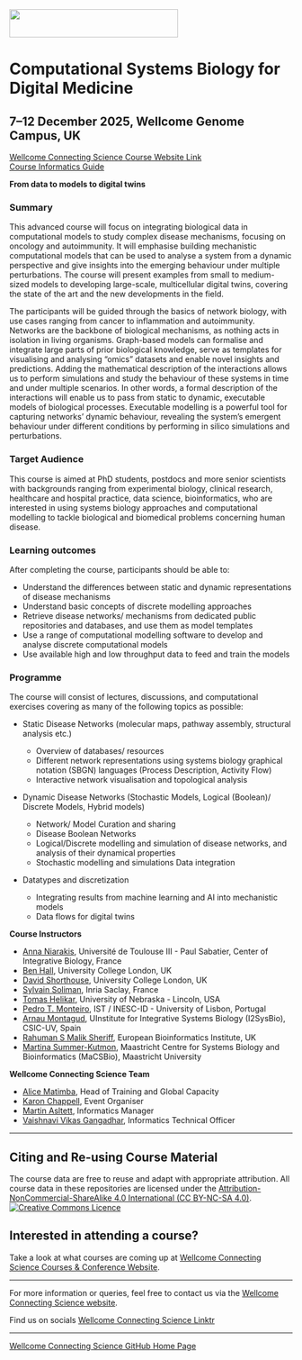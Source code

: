 <img src="https://coursesandconferences.wellcomeconnectingscience.org/wp-content/themes/wcc_courses_and_conferences/dist/assets/svg/logo.svg" width="300" height="50"> 

# Computational Systems Biology for Digital Medicine

## 7–12 December 2025, Wellcome Genome Campus, UK

[Wellcome Connecting Science Course Website Link](https://coursesandconferences.wellcomeconnectingscience.org/event/computational-systems-biology-for-digital-medicine-20251207/) <br /> 
[Course Informatics Guide](#) <br /> 

**From data to models to digital twins** 

### Summary

This advanced course will focus on integrating biological data in computational models to study complex disease mechanisms, focusing on oncology and autoimmunity.  It will emphasise building mechanistic computational models that can be used to analyse a system from a dynamic perspective and give insights into the emerging behaviour under multiple perturbations. The course will present examples from small to medium-sized models to developing large-scale, multicellular digital twins, covering the state of the art and the new developments in the field.

The participants will be guided through the basics of network biology, with use cases ranging from cancer to inflammation and autoimmunity. Networks are the backbone of biological mechanisms, as nothing acts in isolation in living organisms. Graph-based models can formalise and integrate large parts of prior biological knowledge, serve as templates for visualising and analysing “omics” datasets and enable novel insights and predictions. Adding the mathematical description of the interactions allows us to perform simulations and study the behaviour of these systems in time and under multiple scenarios. In other words, a formal description of the interactions will enable us to pass from static to dynamic, executable models of biological processes.  Executable modelling is a powerful tool for capturing networks’ dynamic behaviour, revealing the system’s emergent behaviour under different conditions by performing in silico simulations and perturbations.

### Target Audience

This course is aimed at PhD students, postdocs and more senior scientists with backgrounds ranging from experimental biology, clinical research, healthcare and hospital practice, data science, bioinformatics, who are interested in using systems biology approaches and computational modelling to tackle biological and biomedical problems concerning human disease.

### Learning outcomes

After completing the course, participants should be able to:

- Understand the differences between static and dynamic representations of disease mechanisms
- Understand basic concepts of discrete modelling approaches
- Retrieve disease networks/ mechanisms from dedicated public repositories and databases, and use them as model templates
- Use a range of computational modelling software to develop and analyse discrete computational models
- Use available high and low throughput data to feed and train the models

### Programme

The course will consist of lectures, discussions, and computational exercises covering as many of the following topics as possible:

- Static Disease Networks (molecular maps, pathway assembly, structural analysis etc.)
  - Overview of databases/ resources
  - Different network representations using systems biology graphical notation (SBGN) languages (Process Description, Activity Flow)
  - Interactive network visualisation and topological analysis

- Dynamic Disease Networks (Stochastic Models, Logical (Boolean)/ Discrete Models, Hybrid models)
  - Network/ Model Curation and sharing
  - Disease Boolean Networks
  - Logical/Discrete modelling and simulation of disease networks, and analysis of their dynamical properties
  - Stochastic modelling and simulations
 Data integration

- Datatypes and discretization
  - Integrating results from machine learning and AI into mechanistic models
  - Data flows for digital twins


**Course Instructors**   

- [Anna Niarakis](https://orcid.org/0000-0002-9687-7426), Université de Toulouse III - Paul Sabatier, Center of Integrative Biology, France
- [Ben Hall](https://profiles.ucl.ac.uk/33570-benjamin-hall), University College London, UK
- [David Shorthouse](https://profiles.ucl.ac.uk/82451), University College London, UK
- [Sylvain Soliman](https://lifeware.inria.fr/~soliman/), Inria Saclay, France
- [Tomas Helikar](https://www.linkedin.com/in/tomashelikar/), University of Nebraska - Lincoln, USA
- [Pedro T. Monteiro](http://pedromonteiro.org/), IST / INESC-ID - University of Lisbon, Portugal
- [Arnau Montagud](https://arnaumontagud.netlify.app/), UInstitute for Integrative Systems Biology (I2SysBio), CSIC-UV, Spain
- [Rahuman S Malik Sheriff](https://www.ebi.ac.uk/people/person/rahuman-sheriff/), European Bioinformatics Institute, UK
- [Martina Summer-Kutmon](https://www.linkedin.com/in/mkutmon/), Maastricht Centre for Systems Biology and Bioinformatics (MaCSBio), Maastricht University

**Wellcome Connecting Science Team**   

- [Alice Matimba](https://uk.linkedin.com/in/alice-matimba-8805177), Head of Training and Global Capacity
- [Karon Chappell](https://coursesandconferences.wellcomeconnectingscience.org/about-us/the-team/), Event Organiser
- [Martin Asltett](https://coursesandconferences.wellcomeconnectingscience.org/about-us/the-team/), Informatics Manager
- [Vaishnavi Vikas Gangadhar](https://www.wellcomeconnectingscience.org/person/gangadhar-vaishnavi/), Informatics Technical Officer

******

## Citing and Re-using Course Material

The course data are free to reuse and adapt with appropriate attribution. All course data in these repositories are licensed under the <a rel="license" href="https://creativecommons.org/licenses/by-nc-sa/4.0/">Attribution-NonCommercial-ShareAlike 4.0 International (CC BY-NC-SA 4.0)</a>. <a rel="license" href="http://creativecommons.org/licenses/by/4.0/"><img alt="Creative Commons Licence" style="border-width:0" src="https://i.creativecommons.org/l/by-nc-sa/4.0/88x31.png" /></a><br /> 

## Interested in attending a course?

Take a look at what courses are coming up at [Wellcome Connecting Science Courses & Conference Website](https://coursesandconferences.wellcomeconnectingscience.org/our-events/).

---

For more information or queries, feel free to contact us via the [Wellcome Connecting Science website](https://coursesandconferences.wellcomeconnectingscience.org).<br /> 


Find us on socials [Wellcome Connecting Science Linktr](https://linktr.ee/eventswcs)

---

[Wellcome Connecting Science GitHub Home Page](https://github.com/WCSCourses) <br /> 
